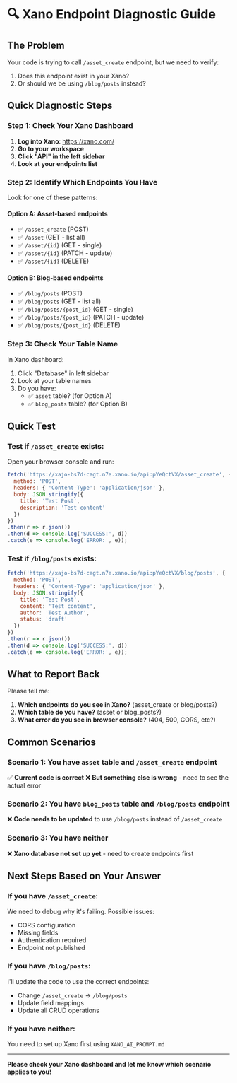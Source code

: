 # 🔍 Xano Endpoint Diagnostic Guide

## The Problem

Your code is trying to call `/asset_create` endpoint, but we need to verify:
1. Does this endpoint exist in your Xano?
2. Or should we be using `/blog/posts` instead?

## Quick Diagnostic Steps

### Step 1: Check Your Xano Dashboard

1. **Log into Xano**: https://xano.com/
2. **Go to your workspace**
3. **Click "API" in the left sidebar**
4. **Look at your endpoints list**

### Step 2: Identify Which Endpoints You Have

Look for one of these patterns:

#### Option A: Asset-based endpoints
- ✅ `/asset_create` (POST)
- ✅ `/asset` (GET - list all)
- ✅ `/asset/{id}` (GET - single)
- ✅ `/asset/{id}` (PATCH - update)
- ✅ `/asset/{id}` (DELETE)

#### Option B: Blog-based endpoints
- ✅ `/blog/posts` (POST)
- ✅ `/blog/posts` (GET - list all)
- ✅ `/blog/posts/{post_id}` (GET - single)
- ✅ `/blog/posts/{post_id}` (PATCH - update)
- ✅ `/blog/posts/{post_id}` (DELETE)

### Step 3: Check Your Table Name

In Xano dashboard:
1. Click "Database" in left sidebar
2. Look at your table names
3. Do you have:
   - ✅ `asset` table? (for Option A)
   - ✅ `blog_posts` table? (for Option B)

## Quick Test

### Test if `/asset_create` exists:

Open your browser console and run:
```javascript
fetch('https://xajo-bs7d-cagt.n7e.xano.io/api:pYeQctVX/asset_create', {
  method: 'POST',
  headers: { 'Content-Type': 'application/json' },
  body: JSON.stringify({
    title: 'Test Post',
    description: 'Test content'
  })
})
.then(r => r.json())
.then(d => console.log('SUCCESS:', d))
.catch(e => console.log('ERROR:', e));
```

### Test if `/blog/posts` exists:

```javascript
fetch('https://xajo-bs7d-cagt.n7e.xano.io/api:pYeQctVX/blog/posts', {
  method: 'POST',
  headers: { 'Content-Type': 'application/json' },
  body: JSON.stringify({
    title: 'Test Post',
    content: 'Test content',
    author: 'Test Author',
    status: 'draft'
  })
})
.then(r => r.json())
.then(d => console.log('SUCCESS:', d))
.catch(e => console.log('ERROR:', e));
```

## What to Report Back

Please tell me:
1. **Which endpoints do you see in Xano?** (asset_create or blog/posts?)
2. **Which table do you have?** (asset or blog_posts?)
3. **What error do you see in browser console?** (404, 500, CORS, etc?)

## Common Scenarios

### Scenario 1: You have `asset` table and `/asset_create` endpoint
✅ **Current code is correct**
❌ **But something else is wrong** - need to see the actual error

### Scenario 2: You have `blog_posts` table and `/blog/posts` endpoint
❌ **Code needs to be updated** to use `/blog/posts` instead of `/asset_create`

### Scenario 3: You have neither
❌ **Xano database not set up yet** - need to create endpoints first

## Next Steps Based on Your Answer

### If you have `/asset_create`:
We need to debug why it's failing. Possible issues:
- CORS configuration
- Missing fields
- Authentication required
- Endpoint not published

### If you have `/blog/posts`:
I'll update the code to use the correct endpoints:
- Change `/asset_create` → `/blog/posts`
- Update field mappings
- Update all CRUD operations

### If you have neither:
You need to set up Xano first using `XANO_AI_PROMPT.md`

---

**Please check your Xano dashboard and let me know which scenario applies to you!**